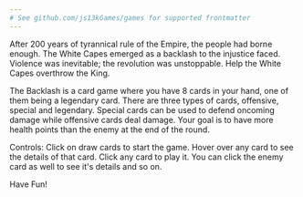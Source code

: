 ```yaml
---
# See github.com/js13kGames/games for supported frontmatter
---
```

After 200 years of tyrannical rule of the Empire, the people had borne enough. The White Capes emerged as a backlash to the injustice faced. Violence was inevitable; the revolution was unstoppable. Help the White Capes overthrow the King.

The Backlash is a card game where you have 8 cards in your hand, one of them being a legendary card. There are three types of cards, offensive, special and legendary. Special cards can be used to defend oncoming damage while offensive cards deal damage. Your goal is to have more health points than the enemy at the end of the round.

Controls:
Click on draw cards to start the game. Hover over any card to see the details of that card. Click any card to play it. You can click the enemy card as well to see it's details and so on.

Have Fun!